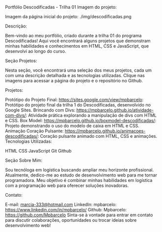 
Portfólio Descodificadas - Trilha 01
Imagem do projeto:

Imagem da página inicial do projeto: ./img/descodificadas.png

Descrição:

Bem-vindo ao meu portfólio, criado durante a trilha 01 do programa Descodificadas! Aqui você encontrará alguns projetos que demonstram minhas habilidades e conhecimentos em HTML, CSS e JavaScript, que desenvolvi ao longo do curso.

Seção Projetos:

Nesta seção, você encontrará uma seleção dos meus projetos, cada um com uma descrição detalhada e as tecnologias utilizadas. Clique nas imagens para acessar a página do projeto e o repositório no Github.

Projetos:

Protótipo do Projeto Final: https://sites.google.com/view/mpbarcelo: Protótipo do projeto final da trilha 1 do Descodificadas, desenvolvido no Google Sites.
Brincando com Divs: https://mpbarcelo.github.io/atividade-com-divs/: Atividade prática explorando a manipulação de divs com HTML e CSS.
Box Model: https://mpbarcelo.github.io/boxmodel-descodificadas/: Projeto demonstrando o uso do modelo de caixa em HTML e CSS.
Animação Coração Pulsante: https://mpbarcelo.github.io/animacoes-descodificadas/: Coração pulsante animado com HTML, CSS e animações.
Tecnologias Utilizadas:

HTML
CSS
JavaScript
Git
Github

Seção Sobre Mim:

Sou tecnóloga em logística buscando ampliar meu horizonte profissional. Atualmente, dedico-me ao estudo de desenvolvimento web para me tornar programadora. Meu objetivo é combinar minhas habilidades em logística com a programação web para oferecer soluções inovadoras.

Contato:

E-mail: marcia-333@hotmail.com
LinkedIn: mpbarcelo: https://www.linkedin.com/in/mpbarcelo/
Github: Mpbarcelo: https://github.com/Mpbarcelo
Sinta-se à vontade para entrar em contato para discutir colaborações, oportunidades ou trocar ideias sobre desenvolvimento web!
